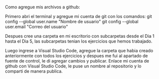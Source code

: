 Como agregue mis archivos a github:

Primero abri el terminal y agregue mi cuenta de git con los comandos:
git config --global user.name "Nombre de usuario"
git config --global user.email "Correo del usuario"

Despues cree una carpeta en mi escritorio con subcarpetas desde el Dia 1 hasta el Dia 5, las subcarpetas tenian los ejercicios que hemos trabajado.

Luego ingrese a Visual Studio Code, agregue la carpeta que habia creado anteriormente con todos los ejercicios y despues me fui al apartado de
fuente de control, le di agregar cambios y publicar. Enlace mi cuenta de github con Visual Studio Code, le puse un nombre al repositorio y lo 
comparti de manera publica.

